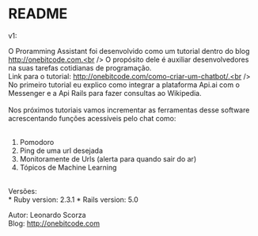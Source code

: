 # README

v1:

O Proramming Assistant foi desenvolvido como um tutorial dentro do blog http://onebitcode.com.<br />
O propósito dele é auxiliar desenvolvedores na suas tarefas cotidianas de programação.<br />
Link para o tutorial:  http://onebitcode.com/como-criar-um-chatbot/.<br />
No primeiro tutorial eu explico como integrar a plataforma Api.ai com o Messenger e a Api Rails para fazer consultas ao Wikipedia.<br />
<br />
Nos próximos tutoriais vamos incrementar as ferramentas desse software acrescentando funções acessíveis pelo chat como:<br />
<br />
1. Pomodoro
2. Ping de uma url desejada
3. Monitoramente de Urls (alerta para quando sair do ar)
4. Tópicos de Machine Learning
<br />
Versões:
<br />
* Ruby version: 2.3.1
* Rails version: 5.0
<br />

Autor: Leonardo Scorza
<br />
Blog: http://onebitcode.com
